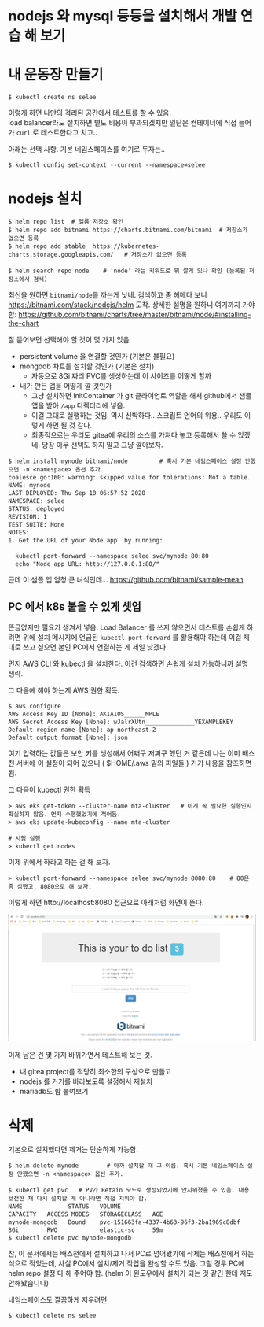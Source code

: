 # nodejs 와 mysql 등등을 설치해서 개발 연습 해 보기

# 내 운동장 만들기

```
$ kubectl create ns selee
```
이렇게 하면 나만의 격리된 공간에서 테스트를 할 수 있음.  
load balancer라도 설치하면 별도 비용이 부과되겠지만 
일단은 컨테이너에 직접 들어가 ```curl``` 로 테스트한다고 치고..

아래는 선택 사항. 기본 네임스페이스를 여기로 두자는..
```
$ kubectl config set-context --current --namespace=selee
```

# nodejs 설치
```
$ helm repo list  # 헬름 저장소 확인
$ helm repo add bitnami https://charts.bitnami.com/bitnami  # 저장소가 없으면 등록
$ helm repo add stable  https://kubernetes-charts.storage.googleapis.com/   # 저장소가 없으면 등록

$ helm search repo node    # 'node' 라는 키워드로 뭐 깔게 있나 확인 (등록된 저장소에서 검색)
```

최신을 원하면 ```bitnami/node```를 까는게 낫네. 검색하고 좀 헤메다 보니 https://bitnami.com/stack/nodejs/helm 도착.
상세한 설명을 원하니 여기까지 가야 함: https://github.com/bitnami/charts/tree/master/bitnami/node/#installing-the-chart

잘 뜯어보면 선택해야 할 것이 몇 가지 있음.
- persistent volume 을 연결할 것인가 (기본은 불필요)
- mongodb 차트를 설치할 것인가 (기본은 설치)
  * 자동으로 8Gi 짜리 PVC를 생성하는데 이 사이즈를 어떻게 할까
- 내가 만든 앱을 어떻게 깔 것인가
  * 그냥 설치하면 initContainer 가 git 클라이언트 역할을 해서 github에서 샘플 앱을 받아 ```/app``` 디렉터리에 넣음.
  * 이걸 그대로 실행하는 것임. 역시 신박하다.. 스크립트 언어의 위용.. 우리도 이렇게 하면 될 것 같다.
  * 최종적으로는 우리도 gitea에 우리의 소스를 가져다 놓고 등록해서 쓸 수 있겠네.
당장 아무 선택도 하지 말고 그냥 깔아보자.
```
$ helm install mynode bitnami/node         # 혹시 기본 네임스페이스 설정 안했으면 -n <namespace> 옵션 추가. 
coalesce.go:160: warning: skipped value for tolerations: Not a table.
NAME: mynode
LAST DEPLOYED: Thu Sep 10 06:57:52 2020
NAMESPACE: selee
STATUS: deployed
REVISION: 1
TEST SUITE: None
NOTES:
1. Get the URL of your Node app  by running:

  kubectl port-forward --namespace selee svc/mynode 80:80
  echo "Node app URL: http://127.0.0.1:80/"
```

근데 이 샘플 앱 엄청 큰 녀석인데... https://github.com/bitnami/sample-mean

## PC 에서 k8s 붙을 수 있게 셋업

뜬금없지만 필요가 생겨서 넣음. Load Balancer 를 쓰지 않으면서 테스트를 손쉽게 하려면 
위에 설치 메시지에 언급된 ```kubectl port-forward``` 를 활용해야 하는데
이걸 제대로 쓰고 싶으면 본인 PC에서 연결하는 게 제일 낫겠다.

먼저 AWS CLI 와 kubectl 을 설치한다. 이건 검색하면 손쉽게 설치 가능하니까 설명 생략.

그 다음에 해야 하는게 AWS 권한 획득.
```
$ aws configure
AWS Access Key ID [None]: AKIAIOS______MPLE
AWS Secret Access Key [None]: wJalrXUtn______________YEXAMPLEKEY
Default region name [None]: ap-northeast-2
Default output format [None]: json
```
여기 입력하는 값들은 보안 키를 생성해서 어쩌구 저쩌구 했던 거 같은데 
나는 이미 배스천 서버에 이 설정이 되어 있으니 ( $HOME/.aws 밑의 파일들 ) 거기 내용을 참조하면 됨.

그 다음이 kubectl 권한 획득
```
> aws eks get-token --cluster-name mta-cluster   # 이게 꼭 필요한 실행인지 확실하지 않음. 먼저 수행했었기에 적어둠.
> aws eks update-kubeconfig --name mta-cluster

# 시험 실행
> kubectl get nodes
```

이제 위에서 하라고 하는 걸 해 보자.
```
> kubectl port-forward --namespace selee svc/mynode 8080:80    # 80은 좀 심했고, 8080으로 해 보자.
```

이렇게 하면 http://localhost:8080 접근으로 아래처럼 화면이 뜬다.

![샘플앱_초기화면](https://github.com/anabaral/aws-etude/blob/master/img/20200910_nodejs_sample_app_screen.png?raw=true)

이제 남은 건 몇 가지 바꿔가면서 테스트해 보는 것.
* 내 gitea project를 적당히 최소한의 구성으로 만들고 
* nodejs 를 거기를 바라보도록 설정해서 재설치
* mariadb도 함 붙여보기

# 삭제

기본으로 설치했다면 제거는 단순하게 가능함.
```
$ helm delete mynode        # 아까 설치할 때 그 이름. 혹시 기본 네임스페이스 설정 안했으면 -n <namespace> 옵션 추가. 

$ kubectl get pvc   # PV가 Retain 모드로 생성되었기에 안지워졌을 수 있음. 내용 보전한 채 다시 설치할 게 아니라면 직접 지워야 함. 
NAME             STATUS   VOLUME                                     CAPACITY   ACCESS MODES   STORAGECLASS   AGE
mynode-mongodb   Bound    pvc-151663fa-4337-4b63-96f3-2ba1969c8dbf   8Gi        RWO            elastic-sc     59m
$ kubectl delete pvc mynode-mongodb
```
참, 이 문서에서는 배스천에서 설치하고 나서 PC로 넘어왔기에 삭제는 배스천에서 하는 식으로 적었는데, 사실 PC에서 설치/제거 작업을 완성할 수도 있음.
그럴 경우 PC에 helm repo 설정 다 해 주어야 함. (helm 이 윈도우에서 설치가 되는 것 같긴 한데 저도 안해봤습니다)

네임스페이스도 깔끔하게 지우려면
```
$ kubectl delete ns selee
```
